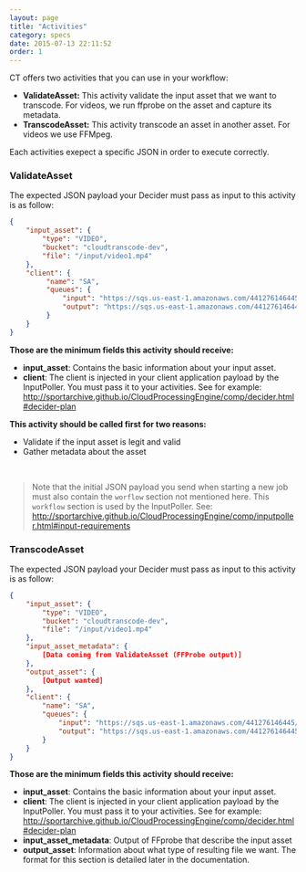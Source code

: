 ```yaml
---
layout: page
title: "Activities"
category: specs
date: 2015-07-13 22:11:52
order: 1
---
```


CT offers two activities that you can use in your workflow:

   - **ValidateAsset:** This activity validate the input asset that we want to transcode. For videos, we run ffprobe on the asset and capture its metadata.
   - **TranscodeAsset:** This activity transcode an asset in another asset. For videos we use FFMpeg.

Each activities exepect a specific JSON in order to execute correctly.

### ValidateAsset

The expected JSON payload your Decider must pass as input to this activity is as follow:

```json
{
    "input_asset": {
        "type": "VIDEO",
        "bucket": "cloudtranscode-dev",
        "file": "/input/video1.mp4"
    },
    "client": {
    	 "name": "SA",
    	 "queues": {
             "input": "https://sqs.us-east-1.amazonaws.com/441276146445/nico-ct-input",
             "output": "https://sqs.us-east-1.amazonaws.com/441276146445/nico-ct-output"
         }
    }
}
```

**Those are the minimum fields this activity should receive:**

   - **input_asset**: Contains the basic information about your input asset.
   - **client**: The client is injected in your client application payload by the InputPoller. You must pass it to your activities. See for example: http://sportarchive.github.io/CloudProcessingEngine/comp/decider.html#decider-plan

**This activity should be called first for two reasons:**

   - Validate if the input asset is legit and valid
   - Gather metadata about the asset
   
<br>

> Note that the initial JSON payload you send when starting a new job must also contain the `worflow` section not mentioned here. This `workflow` section is used by the InputPoller. See: http://sportarchive.github.io/CloudProcessingEngine/comp/inputpoller.html#input-requirements

### TranscodeAsset

The expected JSON payload your Decider must pass as input to this activity is as follow:

```json
{
    "input_asset": {
        "type": "VIDEO",
        "bucket": "cloudtranscode-dev",
        "file": "/input/video1.mp4"
    },
    "input_asset_metadata": {
        [Data coming from ValidateAsset (FFProbe output)]
    },
    "output_asset": {
        [Output wanted]
    },
    "client": {
        "name": "SA",
    	"queues": {
            "input": "https://sqs.us-east-1.amazonaws.com/441276146445/nico-ct-input",
            "output": "https://sqs.us-east-1.amazonaws.com/441276146445/nico-ct-output"
        }
    }
}
```

**Those are the minimum fields this activity should receive:**

   - **input_asset**: Contains the basic information about your input asset.
   - **client**: The client is injected in your client application payload by the InputPoller. You must pass it to your activities. See for example: http://sportarchive.github.io/CloudProcessingEngine/comp/decider.html#decider-plan
   - **input_asset_metadata**: Output of FFprobe that describe the input asset
   - **output_asset**: Information about what type of resulting file we want. The format for this section is detailed later in the documentation.
